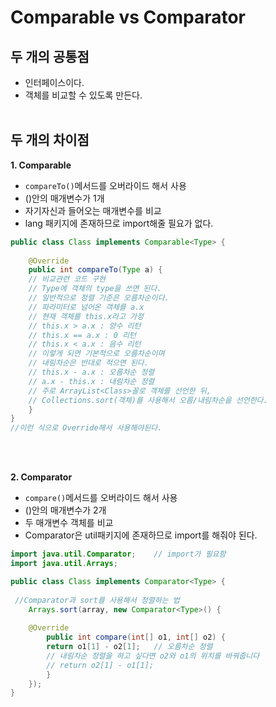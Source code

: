 # Comparable vs Comparator

## 두 개의 공통점
- 인터페이스이다.
- 객체를 비교할 수 있도록 만든다.
</br></br>

## 두 개의 차이점
**1. Comparable**
- `compareTo()`메서드를 오버라이드 해서 사용
- ()안의 매개변수가 1개
- 자기자신과 들어오는 매개변수를 비교
- lang 패키지에 존재하므로 import해줄 필요가 없다.
```Java
public class Class implements Comparable<Type> { 
 
	@Override
	public int compareTo(Type a) {
    // 비교관련 코드 구현
    // Type에 객체의 type을 쓰면 된다.
    // 일반적으로 정렬 기준은 오름차순이다.
    // 파라미터로 넘어온 객체를 a.x
    // 현재 객체를 this.x라고 가정
    // this.x > a.x : 양수 리턴
    // this.x == a.x : 0 리턴
    // this.x < a.x : 음수 리턴
    // 이렇게 되면 기본적으로 오름차순이며
    // 내림차순은 반대로 적으면 된다.
    // this.x - a.x : 오름차순 정렬
    // a.x - this.x : 내림차순 정렬
    // 주로 ArrayList<Class>꼴로 객체를 선언한 뒤,
    // Collections.sort(객체)를 사용해서 오름/내림차순을 선언한다.
	}
}
//이런 식으로 Override해서 사용해야된다.
```
</br></br>

**2. Comparator**
- `compare()`메서드를 오버라이드 해서 사용
- ()안의 매개변수가 2개
- 두 매개변수 객체를 비교
- Comparator은 util패키지에 존재하므로 import를 해줘야 된다.
```Java
import java.util.Comparator;	// import가 필요함
import java.util.Arrays;

public class Class implements Comparator<Type> { 
 
 //Comparator과 sort를 사용해서 정렬하는 법
    Arrays.sort(array, new Comparator<Type>() {
            
    @Override
        public int compare(int[] o1, int[] o2) {
        return o1[1] - o2[1];   // 오름차순 정렬
        // 내림차순 정렬을 하고 싶다면 o2와 o1의 위치를 바꿔줍니다
        // return o2[1] - o1[1];
        }
    });
}
```
